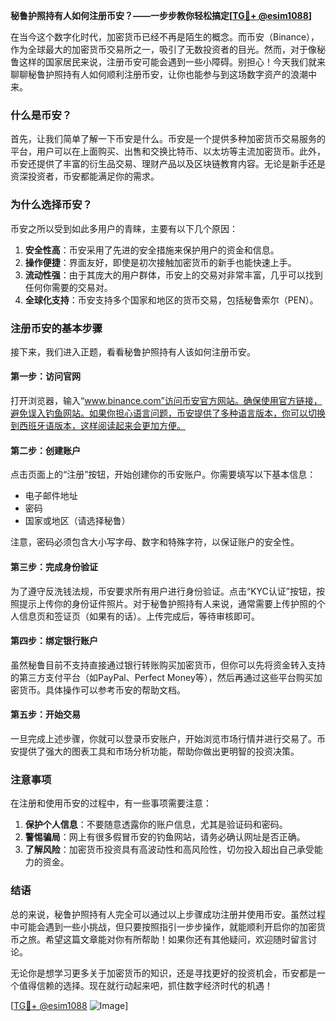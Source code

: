 **秘鲁护照持有人如何注册币安？——一步步教你轻松搞定[[TG💪+ @esim1088](https://t.me/s/esim1088)]**

在当今这个数字化时代，加密货币已经不再是陌生的概念。而币安（Binance），作为全球最大的加密货币交易所之一，吸引了无数投资者的目光。然而，对于像秘鲁这样的国家居民来说，注册币安可能会遇到一些小障碍。别担心！今天我们就来聊聊秘鲁护照持有人如何顺利注册币安，让你也能参与到这场数字资产的浪潮中来。

### 什么是币安？

首先，让我们简单了解一下币安是什么。币安是一个提供多种加密货币交易服务的平台，用户可以在上面购买、出售和交换比特币、以太坊等主流加密货币。此外，币安还提供了丰富的衍生品交易、理财产品以及区块链教育内容。无论是新手还是资深投资者，币安都能满足你的需求。

### 为什么选择币安？

币安之所以受到如此多用户的青睐，主要有以下几个原因：

1. **安全性高**：币安采用了先进的安全措施来保护用户的资金和信息。
2. **操作便捷**：界面友好，即使是初次接触加密货币的新手也能快速上手。
3. **流动性强**：由于其庞大的用户群体，币安上的交易对非常丰富，几乎可以找到任何你需要的交易对。
4. **全球化支持**：币安支持多个国家和地区的货币交易，包括秘鲁索尔（PEN）。

### 注册币安的基本步骤

接下来，我们进入正题，看看秘鲁护照持有人该如何注册币安。

#### 第一步：访问官网

打开浏览器，输入“www.binance.com”访问币安官方网站。确保使用官方链接，避免误入钓鱼网站。如果你担心语言问题，币安提供了多种语言版本，你可以切换到西班牙语版本，这样阅读起来会更加方便。

#### 第二步：创建账户

点击页面上的“注册”按钮，开始创建你的币安账户。你需要填写以下基本信息：
- 电子邮件地址
- 密码
- 国家或地区（请选择秘鲁）

注意，密码必须包含大小写字母、数字和特殊字符，以保证账户的安全性。

#### 第三步：完成身份验证

为了遵守反洗钱法规，币安要求所有用户进行身份验证。点击“KYC认证”按钮，按照提示上传你的身份证件照片。对于秘鲁护照持有人来说，通常需要上传护照的个人信息页和签证页（如果有的话）。上传完成后，等待审核即可。

#### 第四步：绑定银行账户

虽然秘鲁目前不支持直接通过银行转账购买加密货币，但你可以先将资金转入支持的第三方支付平台（如PayPal、Perfect Money等），然后再通过这些平台购买加密货币。具体操作可以参考币安的帮助文档。

#### 第五步：开始交易

一旦完成上述步骤，你就可以登录币安账户，开始浏览市场行情并进行交易了。币安提供了强大的图表工具和市场分析功能，帮助你做出更明智的投资决策。

### 注意事项

在注册和使用币安的过程中，有一些事项需要注意：

1. **保护个人信息**：不要随意透露你的账户信息，尤其是验证码和密码。
2. **警惕骗局**：网上有很多假冒币安的钓鱼网站，请务必确认网址是否正确。
3. **了解风险**：加密货币投资具有高波动性和高风险性，切勿投入超出自己承受能力的资金。

### 结语

总的来说，秘鲁护照持有人完全可以通过以上步骤成功注册并使用币安。虽然过程中可能会遇到一些小挑战，但只要按照指引一步步操作，就能顺利开启你的加密货币之旅。希望这篇文章能对你有所帮助！如果你还有其他疑问，欢迎随时留言讨论。

无论你是想学习更多关于加密货币的知识，还是寻找更好的投资机会，币安都是一个值得信赖的选择。现在就行动起来吧，抓住数字经济时代的机遇！

[[TG💪+ @esim1088](https://t.me/s/esim1088) ![Image](https://i.postimg.cc/4NQfJmqS/Snipaste-2025-05-13-00-14-12.png)]